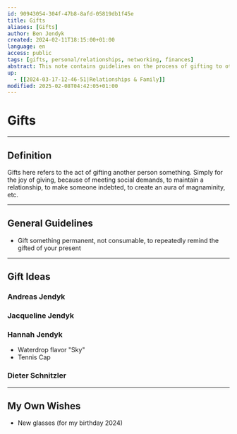 ```yaml
---
id: 90943054-304f-47b8-8afd-05819db1f45e
title: Gifts
aliases: [Gifts]
author: Ben Jendyk
created: 2024-02-11T18:15:00+01:00
language: en
access: public
tags: [gifts, personal/relationships, networking, finances]
abstract: This note contains guidelines on the process of gifting to other people and ideas as well as dates.
up:
  - [[2024-03-17-12-46-51|Relationships & Family]]
modified: 2025-02-08T04:42:05+01:00
---
```


# Gifts

---

## Definition

Gifts here refers to the act of gifting another person something. Simply for the joy of giving, because of meeting social demands, to maintain a relationship, to make someone indebted, to create an aura of magnaminity, etc.

---

## General Guidelines

- Gift something permanent, not consumable, to repeatedly remind the gifted of your present

---

## Gift Ideas

### Andreas Jendyk

### Jacqueline Jendyk

### Hannah Jendyk

- Waterdrop flavor "Sky"
- Tennis Cap

### Dieter Schnitzler

---

## My Own Wishes

- New glasses (for my birthday 2024)
